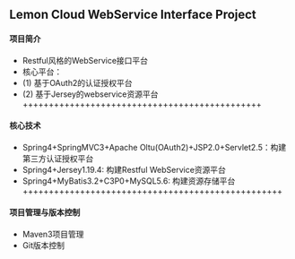 Lemon Cloud WebService Interface Project
---------------------------------------

#### 项目简介
* Restful风格的WebService接口平台
* 核心平台：
* (1) 基于OAuth2的认证授权平台 
* (2) 基于Jersey的webservice资源平台
++++++++++++++++++++++++++++++++++++++++++++++
#### 核心技术
* Spring4+SpringMVC3+Apache Oltu(OAuth2)+JSP2.0+Servlet2.5：构建第三方认证授权平台
* Spring4+Jersey1.19.4: 构建Restful WebService资源平台
* Spring4+MyBatis3.2+C3P0+MySQL5.6: 构建资源存储平台
++++++++++++++++++++++++++++++++++++++++++++++++++
#### 项目管理与版本控制
* Maven3项目管理
* Git版本控制


